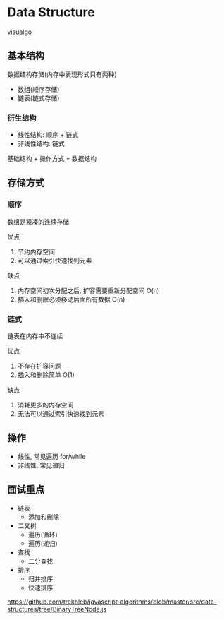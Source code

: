 # Data Structure

[visualgo](https://visualgo.net/zh)

## 基本结构

数据结构存储(内存中表现形式只有两种)

- 数组(顺序存储)
- 链表(链式存储)

### 衍生结构

- 线性结构: 顺序 + 链式
- 非线性结构: 链式

基础结构 + 操作方式 = 数据结构

## 存储方式

### 顺序

数组是紧凑的连续存储

优点

1. 节约内存空间
2. 可以通过索引快速找到元素

缺点

1. 内存空间初次分配之后, 扩容需要重新分配空间 O(n)
2. 插入和删除必须移动后面所有数据 O(n)

### 链式

链表在内存中不连续

优点

1. 不存在扩容问题
2. 插入和删除简单 O(1)

缺点

1. 消耗更多的内存空间
2. 无法可以通过索引快速找到元素

## 操作

- 线性, 常见遍历 for/while
- 非线性, 常见递归

## 面试重点

- 链表
  - 添加和删除
- 二叉树
  - 遍历(循环)
  - 遍历(递归)
- 查找
  - 二分查找
- 排序
  - 归并排序
  - 快速排序

https://github.com/trekhleb/javascript-algorithms/blob/master/src/data-structures/tree/BinaryTreeNode.js